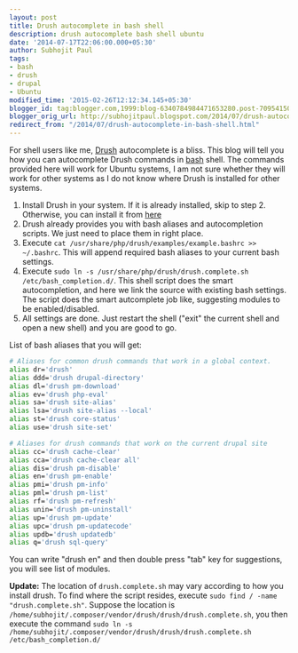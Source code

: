 ```yaml
---
layout: post
title: Drush autocomplete in bash shell
description: drush autocomplete bash shell ubuntu
date: '2014-07-17T22:06:00.000+05:30'
author: Subhojit Paul
tags:
- bash
- drush
- drupal
- Ubuntu
modified_time: '2015-02-26T12:12:34.145+05:30'
blogger_id: tag:blogger.com,1999:blog-6340784984471653280.post-7095415015713181278
blogger_orig_url: http://subhojitpaul.blogspot.com/2014/07/drush-autocomplete-in-bash-shell.html
redirect_from: "/2014/07/drush-autocomplete-in-bash-shell.html"
---
```


For shell users like me, [Drush](http://drush.ws/) autocomplete is a bliss. This blog will tell you how you can autocomplete Drush commands in [bash](http://www.gnu.org/software/bash/) shell. The commands provided here will work for Ubuntu systems, I am not sure whether they will work for other systems as I do not know where Drush is installed for other systems.

1. Install Drush in your system. If it is already installed, skip to step 2\. Otherwise, you can install it from [here](https://www.drupal.org/node/1791676)
2. Drush already provides you with bash aliases and autocompletion scripts. We just need to place them in right place.
3. Execute `cat /usr/share/php/drush/examples/example.bashrc >> ~/.bashrc`. This will append required bash aliases to your current bash settings.
4. Execute `sudo ln -s /usr/share/php/drush/drush.complete.sh /etc/bash_completion.d/`. This shell script does the smart autocompletion, and here we link the source with existing bash settings. The script does the smart autcomplete job like, suggesting modules to be enabled/disabled.
5. All settings are done. Just restart the shell ("exit" the current shell and open a new shell) and you are good to go.

List of bash aliases that you will get:

```bash
# Aliases for common drush commands that work in a global context.
alias dr='drush'
alias ddd='drush drupal-directory'
alias dl='drush pm-download'
alias ev='drush php-eval'
alias sa='drush site-alias'
alias lsa='drush site-alias --local'
alias st='drush core-status'
alias use='drush site-set'

# Aliases for drush commands that work on the current drupal site
alias cc='drush cache-clear'
alias cca='drush cache-clear all'
alias dis='drush pm-disable'
alias en='drush pm-enable'
alias pmi='drush pm-info'
alias pml='drush pm-list'
alias rf='drush pm-refresh'
alias unin='drush pm-uninstall'
alias up='drush pm-update'
alias upc='drush pm-updatecode'
alias updb='drush updatedb'
alias q='drush sql-query'
```

You can write "drush en" and then double press "tab" key for suggestions, you will see list of modules.

**Update:**
The location of `drush.complete.sh` may vary according to how you install drush. To find where the script resides, execute `sudo find / -name "drush.complete.sh"`. Suppose the location is `/home/subhojit/.composer/vendor/drush/drush/drush.complete.sh`, you then execute the command `sudo ln -s /home/subhojit/.composer/vendor/drush/drush/drush.complete.sh /etc/bash_completion.d/`
